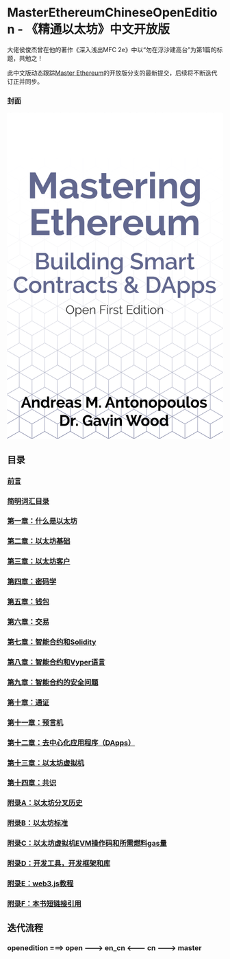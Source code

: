 # MasterEthereumChineseOpenEdition - 《精通以太坊》中文开放版

大佬侯俊杰曾在他的著作《深入浅出MFC 2e》中以“勿在浮沙建高台”为第1篇的标题，共勉之！

此中文版动态跟踪[Master Ethereum](https://github.com/ethereumbook/ethereumbook/)的开放版分支的最新提交，后续将不断迭代订正并同步。

### 封面
![Mastering Ethereum](images/cover_oe.png)

## 目录

### [前言](preface_open_edition_cn.asciidoc)
### [简明词汇⽬录](glossary_cn.asciidoc)
### [第一章：什么是以太坊](01what-is_cn.asciidoc)
### [第二章：以太坊基础](02intro_cn.asciidoc)
### [第三章：以太坊客户](03clients_cn.asciidoc)
### [第四章：密码学](04keys-addresses_cn.asciidoc)
### [第五章：钱包](05wallets_cn.asciidoc)
### [第六章：交易](06transactions_cn.asciidoc)
### [第七章：智能合约和Solidity](07smart-contracts-solidity_cn.asciidoc)
### [第八章：智能合约和Vyper语⾔](08smart-contracts-vyper_cn.asciidoc)
### [第九章：智能合约的安全问题](09smart-contracts-security_cn.asciidoc)
### [第十章：通证](10tokens_cn.asciidoc)
### [第十一章：预⾔机](11oracles_cn.asciidoc)
### [第十二章：去中⼼化应⽤程序（DApps）](12dapps_cn.asciidoc)
### [第十三章：以太坊虚拟机](13evm_cn.asciidoc)
### [第十四章：共识](14consensus_cn.asciidoc)
### [附录A：以太坊分叉历史](appdx-forks-history_cn.asciidoc)
### [附录B：以太坊标准](appdx-standards-eip-erc_cn.asciidoc)
### [附录C：以太坊虚拟机EVM操作码和所需燃料gas量](appdx-evm-opcodes-gas_cn.asciidoc)
### [附录D：开发⼯具，开发框架和库](appdx-dev-tools_cn.asciidoc)
### [附录E：web3.js教程](appdx-web3js-tutorial_cn.asciidoc)
### [附录F：本书短链接引用](appdx-shortlinks_cn.asciidoc)

## 迭代流程
### openedition ===> open ---> en_cn <--- cn ---> master

